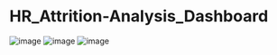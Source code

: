 # HR_Attrition-Analysis_Dashboard
![image](https://github.com/0111rajankit/HR_Attrition-Analysis_Dashboard/assets/134773120/3e4529ee-92fa-4ec7-aefb-7b2c0fec5afc)
![image](https://github.com/0111rajankit/HR_Attrition-Analysis_Dashboard/assets/134773120/587cc083-3e4a-4380-b898-c6f064170e85)
![image](https://github.com/0111rajankit/HR_Attrition-Analysis_Dashboard/assets/134773120/2090e115-2a7a-446b-9e09-b531ebec44a2)


